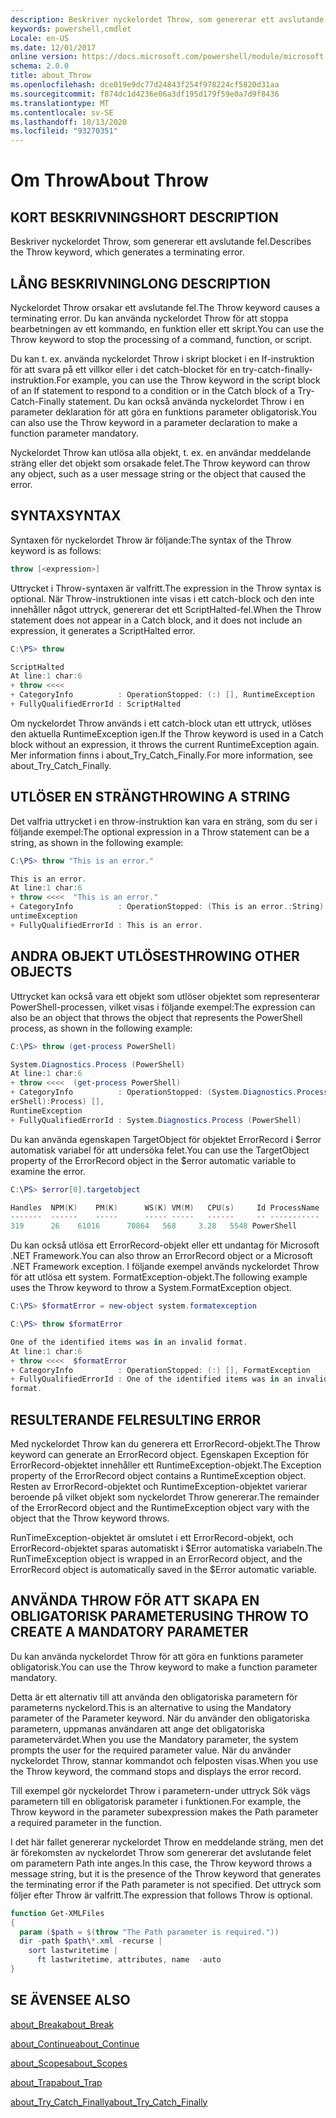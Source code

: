 ```yaml
---
description: Beskriver nyckelordet Throw, som genererar ett avslutande fel.
keywords: powershell,cmdlet
Locale: en-US
ms.date: 12/01/2017
online version: https://docs.microsoft.com/powershell/module/microsoft.powershell.core/about/about_throw?view=powershell-6&WT.mc_id=ps-gethelp
schema: 2.0.0
title: about_Throw
ms.openlocfilehash: dce019e9dc77d24843f254f978224cf5820d31aa
ms.sourcegitcommit: f874dc1d4236e06a3df195d179f59e0a7d9f8436
ms.translationtype: MT
ms.contentlocale: sv-SE
ms.lasthandoff: 10/13/2020
ms.locfileid: "93270351"
---
```

# <a name="about-throw"></a><span data-ttu-id="634ab-104">Om Throw</span><span class="sxs-lookup"><span data-stu-id="634ab-104">About Throw</span></span>

## <a name="short-description"></a><span data-ttu-id="634ab-105">KORT BESKRIVNING</span><span class="sxs-lookup"><span data-stu-id="634ab-105">SHORT DESCRIPTION</span></span>
<span data-ttu-id="634ab-106">Beskriver nyckelordet Throw, som genererar ett avslutande fel.</span><span class="sxs-lookup"><span data-stu-id="634ab-106">Describes the Throw keyword, which generates a terminating error.</span></span>

## <a name="long-description"></a><span data-ttu-id="634ab-107">LÅNG BESKRIVNING</span><span class="sxs-lookup"><span data-stu-id="634ab-107">LONG DESCRIPTION</span></span>

<span data-ttu-id="634ab-108">Nyckelordet Throw orsakar ett avslutande fel.</span><span class="sxs-lookup"><span data-stu-id="634ab-108">The Throw keyword causes a terminating error.</span></span> <span data-ttu-id="634ab-109">Du kan använda nyckelordet Throw för att stoppa bearbetningen av ett kommando, en funktion eller ett skript.</span><span class="sxs-lookup"><span data-stu-id="634ab-109">You can use the Throw keyword to stop the processing of a command, function, or script.</span></span>

<span data-ttu-id="634ab-110">Du kan t. ex. använda nyckelordet Throw i skript blocket i en If-instruktion för att svara på ett villkor eller i det catch-blocket för en try-catch-finally-instruktion.</span><span class="sxs-lookup"><span data-stu-id="634ab-110">For example, you can use the Throw keyword in the script block of an If statement to respond to a condition or in the Catch block of a Try-Catch-Finally statement.</span></span> <span data-ttu-id="634ab-111">Du kan också använda nyckelordet Throw i en parameter deklaration för att göra en funktions parameter obligatorisk.</span><span class="sxs-lookup"><span data-stu-id="634ab-111">You can also use the Throw keyword in a parameter declaration to make a function parameter mandatory.</span></span>

<span data-ttu-id="634ab-112">Nyckelordet Throw kan utlösa alla objekt, t. ex. en användar meddelande sträng eller det objekt som orsakade felet.</span><span class="sxs-lookup"><span data-stu-id="634ab-112">The Throw keyword can throw any object, such as a user message string or the object that caused the error.</span></span>

## <a name="syntax"></a><span data-ttu-id="634ab-113">SYNTAX</span><span class="sxs-lookup"><span data-stu-id="634ab-113">SYNTAX</span></span>

<span data-ttu-id="634ab-114">Syntaxen för nyckelordet Throw är följande:</span><span class="sxs-lookup"><span data-stu-id="634ab-114">The syntax of the Throw keyword is as follows:</span></span>

```powershell
throw [<expression>]
```

<span data-ttu-id="634ab-115">Uttrycket i Throw-syntaxen är valfritt.</span><span class="sxs-lookup"><span data-stu-id="634ab-115">The expression in the Throw syntax is optional.</span></span> <span data-ttu-id="634ab-116">När Throw-instruktionen inte visas i ett catch-block och den inte innehåller något uttryck, genererar det ett ScriptHalted-fel.</span><span class="sxs-lookup"><span data-stu-id="634ab-116">When the Throw statement does not appear in a Catch block, and it does not include an expression, it generates a ScriptHalted error.</span></span>

```powershell
C:\PS> throw

ScriptHalted
At line:1 char:6
+ throw <<<<
+ CategoryInfo          : OperationStopped: (:) [], RuntimeException
+ FullyQualifiedErrorId : ScriptHalted
```

<span data-ttu-id="634ab-117">Om nyckelordet Throw används i ett catch-block utan ett uttryck, utlöses den aktuella RuntimeException igen.</span><span class="sxs-lookup"><span data-stu-id="634ab-117">If the Throw keyword is used in a Catch block without an expression, it throws the current RuntimeException again.</span></span> <span data-ttu-id="634ab-118">Mer information finns i about_Try_Catch_Finally.</span><span class="sxs-lookup"><span data-stu-id="634ab-118">For more information, see about_Try_Catch_Finally.</span></span>

## <a name="throwing-a-string"></a><span data-ttu-id="634ab-119">UTLÖSER EN STRÄNG</span><span class="sxs-lookup"><span data-stu-id="634ab-119">THROWING A STRING</span></span>

<span data-ttu-id="634ab-120">Det valfria uttrycket i en throw-instruktion kan vara en sträng, som du ser i följande exempel:</span><span class="sxs-lookup"><span data-stu-id="634ab-120">The optional expression in a Throw statement can be a string, as shown in the following example:</span></span>

```powershell
C:\PS> throw "This is an error."

This is an error.
At line:1 char:6
+ throw <<<<  "This is an error."
+ CategoryInfo          : OperationStopped: (This is an error.:String) [], R
untimeException
+ FullyQualifiedErrorId : This is an error.
```

## <a name="throwing-other-objects"></a><span data-ttu-id="634ab-121">ANDRA OBJEKT UTLÖSES</span><span class="sxs-lookup"><span data-stu-id="634ab-121">THROWING OTHER OBJECTS</span></span>

<span data-ttu-id="634ab-122">Uttrycket kan också vara ett objekt som utlöser objektet som representerar PowerShell-processen, vilket visas i följande exempel:</span><span class="sxs-lookup"><span data-stu-id="634ab-122">The expression can also be an object that throws the object that represents the PowerShell process, as shown in the following example:</span></span>

```powershell
C:\PS> throw (get-process PowerShell)

System.Diagnostics.Process (PowerShell)
At line:1 char:6
+ throw <<<<  (get-process PowerShell)
+ CategoryInfo          : OperationStopped: (System.Diagnostics.Process (Pow
erShell):Process) [],
RuntimeException
+ FullyQualifiedErrorId : System.Diagnostics.Process (PowerShell)
```

<span data-ttu-id="634ab-123">Du kan använda egenskapen TargetObject för objektet ErrorRecord i $error automatisk variabel för att undersöka felet.</span><span class="sxs-lookup"><span data-stu-id="634ab-123">You can use the TargetObject property of the ErrorRecord object in the $error automatic variable to examine the error.</span></span>

```powershell
C:\PS> $error[0].targetobject

Handles  NPM(K)    PM(K)      WS(K) VM(M)   CPU(s)     Id ProcessName
-------  ------    -----      ----- -----   ------     -- -----------
319      26    61016      70864   568     3.28   5548 PowerShell
```

<span data-ttu-id="634ab-124">Du kan också utlösa ett ErrorRecord-objekt eller ett undantag för Microsoft .NET Framework.</span><span class="sxs-lookup"><span data-stu-id="634ab-124">You can also throw an ErrorRecord object or a Microsoft .NET Framework exception.</span></span> <span data-ttu-id="634ab-125">I följande exempel används nyckelordet Throw för att utlösa ett system. FormatException-objekt.</span><span class="sxs-lookup"><span data-stu-id="634ab-125">The following example uses the Throw keyword to throw a System.FormatException object.</span></span>

```powershell
C:\PS> $formatError = new-object system.formatexception

C:\PS> throw $formatError

One of the identified items was in an invalid format.
At line:1 char:6
+ throw <<<<  $formatError
+ CategoryInfo          : OperationStopped: (:) [], FormatException
+ FullyQualifiedErrorId : One of the identified items was in an invalid
format.
```

## <a name="resulting-error"></a><span data-ttu-id="634ab-126">RESULTERANDE FEL</span><span class="sxs-lookup"><span data-stu-id="634ab-126">RESULTING ERROR</span></span>

<span data-ttu-id="634ab-127">Med nyckelordet Throw kan du generera ett ErrorRecord-objekt.</span><span class="sxs-lookup"><span data-stu-id="634ab-127">The Throw keyword can generate an ErrorRecord object.</span></span> <span data-ttu-id="634ab-128">Egenskapen Exception för ErrorRecord-objektet innehåller ett RuntimeException-objekt.</span><span class="sxs-lookup"><span data-stu-id="634ab-128">The Exception property of the ErrorRecord object contains a RuntimeException object.</span></span> <span data-ttu-id="634ab-129">Resten av ErrorRecord-objektet och RuntimeException-objektet varierar beroende på vilket objekt som nyckelordet Throw genererar.</span><span class="sxs-lookup"><span data-stu-id="634ab-129">The remainder of the ErrorRecord object and the RuntimeException object vary with the object that the Throw keyword throws.</span></span>

<span data-ttu-id="634ab-130">RunTimeException-objektet är omslutet i ett ErrorRecord-objekt, och ErrorRecord-objektet sparas automatiskt i $Error automatiska variabeln.</span><span class="sxs-lookup"><span data-stu-id="634ab-130">The RunTimeException object is wrapped in an ErrorRecord object, and the ErrorRecord object is automatically saved in the $Error automatic variable.</span></span>

## <a name="using-throw-to-create-a-mandatory-parameter"></a><span data-ttu-id="634ab-131">ANVÄNDA THROW FÖR ATT SKAPA EN OBLIGATORISK PARAMETER</span><span class="sxs-lookup"><span data-stu-id="634ab-131">USING THROW TO CREATE A MANDATORY PARAMETER</span></span>

<span data-ttu-id="634ab-132">Du kan använda nyckelordet Throw för att göra en funktions parameter obligatorisk.</span><span class="sxs-lookup"><span data-stu-id="634ab-132">You can use the Throw keyword to make a function parameter mandatory.</span></span>

<span data-ttu-id="634ab-133">Detta är ett alternativ till att använda den obligatoriska parametern för parameterns nyckelord.</span><span class="sxs-lookup"><span data-stu-id="634ab-133">This is an alternative to using the Mandatory parameter of the Parameter keyword.</span></span> <span data-ttu-id="634ab-134">När du använder den obligatoriska parametern, uppmanas användaren att ange det obligatoriska parametervärdet.</span><span class="sxs-lookup"><span data-stu-id="634ab-134">When you use the Mandatory parameter, the system prompts the user for the required parameter value.</span></span> <span data-ttu-id="634ab-135">När du använder nyckelordet Throw, stannar kommandot och felposten visas.</span><span class="sxs-lookup"><span data-stu-id="634ab-135">When you use the Throw keyword, the command stops and displays the error record.</span></span>

<span data-ttu-id="634ab-136">Till exempel gör nyckelordet Throw i parametern-under uttryck Sök vägs parametern till en obligatorisk parameter i funktionen.</span><span class="sxs-lookup"><span data-stu-id="634ab-136">For example, the Throw keyword in the parameter subexpression makes the Path parameter a required parameter in the function.</span></span>

<span data-ttu-id="634ab-137">I det här fallet genererar nyckelordet Throw en meddelande sträng, men det är förekomsten av nyckelordet Throw som genererar det avslutande felet om parametern Path inte anges.</span><span class="sxs-lookup"><span data-stu-id="634ab-137">In this case, the Throw keyword throws a message string, but it is the presence of the Throw keyword that generates the terminating error if the Path parameter is not specified.</span></span> <span data-ttu-id="634ab-138">Det uttryck som följer efter Throw är valfritt.</span><span class="sxs-lookup"><span data-stu-id="634ab-138">The expression that follows Throw is optional.</span></span>

```powershell
function Get-XMLFiles
{
  param ($path = $(throw "The Path parameter is required."))
  dir -path $path\*.xml -recurse |
    sort lastwritetime |
      ft lastwritetime, attributes, name  -auto
}
```

## <a name="see-also"></a><span data-ttu-id="634ab-139">SE ÄVEN</span><span class="sxs-lookup"><span data-stu-id="634ab-139">SEE ALSO</span></span>

[<span data-ttu-id="634ab-140">about_Break</span><span class="sxs-lookup"><span data-stu-id="634ab-140">about_Break</span></span>](about_Break.md)

[<span data-ttu-id="634ab-141">about_Continue</span><span class="sxs-lookup"><span data-stu-id="634ab-141">about_Continue</span></span>](about_Continue.md)

[<span data-ttu-id="634ab-142">about_Scopes</span><span class="sxs-lookup"><span data-stu-id="634ab-142">about_Scopes</span></span>](about_Scopes.md)

[<span data-ttu-id="634ab-143">about_Trap</span><span class="sxs-lookup"><span data-stu-id="634ab-143">about_Trap</span></span>](about_Trap.md)

[<span data-ttu-id="634ab-144">about_Try_Catch_Finally</span><span class="sxs-lookup"><span data-stu-id="634ab-144">about_Try_Catch_Finally</span></span>](about_Try_Catch_Finally.md)
